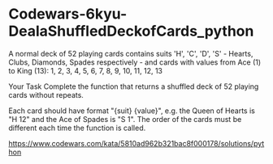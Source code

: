 # Codewars-6kyu-DealaShuffledDeckofCards_python


A normal deck of 52 playing cards contains suits 'H', 'C', 'D', 'S' - Hearts, Clubs, Diamonds, Spades respectively - and cards with values from Ace (1) to King (13): 1, 2, 3, 4, 5, 6, 7, 8, 9, 10, 11, 12, 13

Your Task
Complete the function that returns a shuffled deck of 52 playing cards without repeats.

Each card should have format "{suit} {value}", e.g. the Queen of Hearts is "H 12" and the Ace of Spades is "S 1". The order of the cards must be different each time the function is called.

https://www.codewars.com/kata/5810ad962b321bac8f000178/solutions/python










